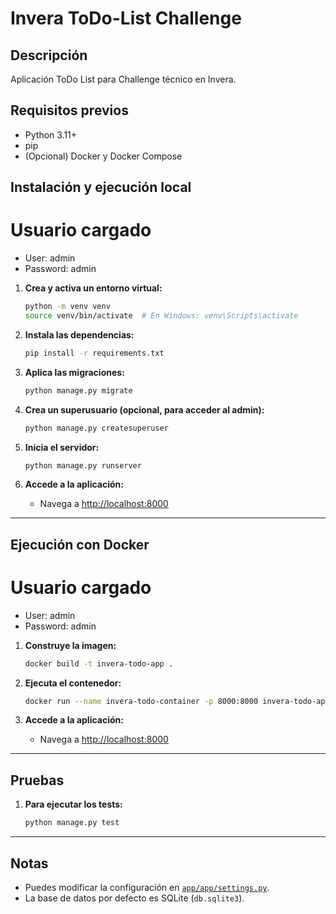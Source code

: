 # Invera ToDo-List Challenge

## Descripción
Aplicación ToDo List para Challenge técnico en Invera.

## Requisitos previos
- Python 3.11+
- pip
- (Opcional) Docker y Docker Compose

## Instalación y ejecución local
# Usuario cargado
- User: admin
- Password: admin

1. **Crea y activa un entorno virtual:**
   ```sh
   python -m venv venv
   source venv/bin/activate  # En Windows: venv\Scripts\activate
   ```

3. **Instala las dependencias:**
   ```sh
   pip install -r requirements.txt
   ```

4. **Aplica las migraciones:**
   ```sh
   python manage.py migrate
   ```

5. **Crea un superusuario (opcional, para acceder al admin):**
   ```sh
   python manage.py createsuperuser
   ```

6. **Inicia el servidor:**
   ```sh
   python manage.py runserver
   ```

7. **Accede a la aplicación:**
   - Navega a [http://localhost:8000](http://localhost:8000)

---

## Ejecución con Docker
# Usuario cargado
- User: admin
- Password: admin


1. **Construye la imagen:**
   ```sh
   docker build -t invera-todo-app .
   ```

2. **Ejecuta el contenedor:**
   ```sh
   docker run --name invera-todo-container -p 8000:8000 invera-todo-app
   ```

3. **Accede a la aplicación:**
   - Navega a [http://localhost:8000](http://localhost:8000)

---

## Pruebas

1. **Para ejecutar los tests:**
    ```sh
    python manage.py test
    ```

---

## Notas
- Puedes modificar la configuración en [`app/app/settings.py`](app/app/settings.py).
- La base de datos por defecto es SQLite (`db.sqlite3`).
